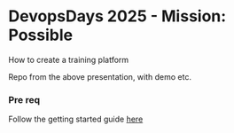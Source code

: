 # DevopsDays 2025 - Mission: Possible
How to create a training platform

Repo from the above presentation, with demo etc. 

### Pre req

Follow the getting started guide [here](https://educates.dev/getting-started-guides)

